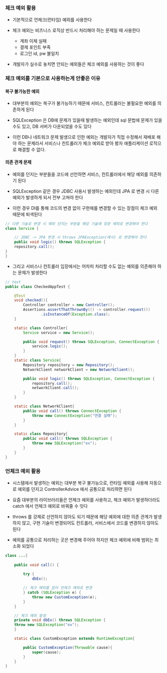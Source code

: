 ### 체크 예외 활용

* 기본적으로 언체크(런타임) 예외를 사용한다

* 체크 예외는 비즈니스 로직상 반드시 처리해야 하는 문제일 때 사용한다

    - 계좌 이체 실패
    - 결제 포인트 부족
    - 로그인 id, pw 불일치

* 개발자가 실수로 놓치면 안되는 예외들은 체크 예외를 사용하는 것이 좋다


### 체크 예외를 기본으로 사용하는게 안좋은 이유

#### 복구 불가능한 예외

* 대부분의 예외는 복구가 불가능하기 때문에 서비스, 컨트롤러는 불필요한 예외를 의존하게 된다

* SQLException 은 DB에 문제가 있을때 발생하는 예외인데 sql 문법에 문제가 있을수도 있고, DB 서버가 다운되었을 수도 있다

* 이런 DB나 네트워크 문제 발생으로 인한 예외는 개발자가 직접 수정해서 재배포 해야 하는 문제라서 서비스나 컨트롤러가 체크 예외로 받아 봤자 애플리케이션 로직으로 해결할 수 없다.


#### 의존 관계 문제

* 예외를 던지는 부분들을 코드에 선언하면 서비스, 컨트롤러에서 해당 예외를 의존하기 된다

* SQLException 같은 경우 JDBC 사용시 발생하는 예외인데 JPA 로 변경 시 다른 예외가 발생하게 되서 전부 고쳐야 한다

* 이런 경우 DI를 통해 코드의 변경 없이 구현체를 변경할 수 있는 장점이 체크 예외 때문에 퇴색된다 

```java
// 다른 기술로 변경 시 예외 던지는 부분을 해당 기술에 맞춘 예외로 변경해야 한다 
class Service {

    // JDBC -> JPA 변경 시 throws JPAException(예시) 로 변경해야 한다
    public void logic() throws SQLException { 
    repository.call();
}
}
```

* 그리고 서비스나 컨트롤러 입장에서는 어차피 처리할 수도 없는 예외를 의존해야 하는 문제가 발생한다

```java
// text
public class CheckedAppTest {

    @Test
    void checked(){
        Controller controller = new Controller();
        Assertions.assertThatThrownBy(() -> controller.request())
                .isInstanceOf(Exception.class);
    }

    static class Controller{
        Service service = new Service();

        public void request() throws SQLException, ConnectException {
            service.logic();
        }
    }
    static class Service{
        Repository repository = new Repository();
        NetworkClient networkClient = new NetworkClient();

        public void logic() throws SQLException, ConnectException {
            repository.call();
            networkClient.call();
        }
    }

    static class NetworkClient{
        public void call() throws ConnectException {
            throw new ConnectException("연결 실패");
        }
    }

    static class Repository{
        public void call() throws SQLException {
            throw new SQLException("ex");
        }
    }
}
```

### 언체크 예외 활용

* 시스템에서 발생하는 예외는 대부분 복구 불가능으로, 런타임 예외를 사용해 자동으로 예외를 던지고 ControllerAdvice 에서 공통으로 처리하면 된다

* 요즘 대부분의 라이브러리들은 언체크 예외를 사용하고, 체크 예외가 발생하더라도 catch 에서 언체크 예외로 바꿔줄 수 잇다

* throws 를 강제로 선언하지 않아도 되기 때문에 해당 예외에 대한 의존 관계가 발생하지 않고, 구현 기술이 변경되어도 컨트롤러, 서비스에서 코드를 변경하지 않아도 된다

* 예외를 공통으로 처리하는 곳은 변경해 주어야 하지만 체크 예외에 비해 범위는 최소화 되었다

```java
class ...{
    
    public void call() {
        
        try {
            dbEx();

        // 체크 예외를 잡아 언체크 예외로 변경
        } catch (SQLException e) {
            throw new CustomException(e);
        }
    }

    // 체크 예외 발생
    private void dbEx() throws SQLException {
    throw new SQLException("ex");
    }

    static class CustomException extends RuntimeException{

        public CustomException(Throwable cause){
            super(cause);
        }
    }
}
```
